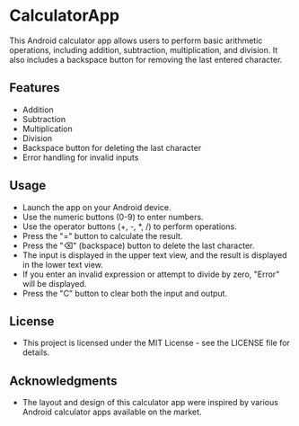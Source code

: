 # CalculatorApp

This Android calculator app allows users to perform basic arithmetic operations, including addition, subtraction, multiplication, and division. It also includes a backspace button for removing the last entered character.

## Features

- Addition
- Subtraction
- Multiplication
- Division
- Backspace button for deleting the last character
- Error handling for invalid inputs

## Usage

- Launch the app on your Android device.
- Use the numeric buttons (0-9) to enter numbers.
- Use the operator buttons (+, -, *, /) to perform operations.
- Press the "=" button to calculate the result.
- Press the "⌫" (backspace) button to delete the last character.
- The input is displayed in the upper text view, and the result is displayed in the lower text view.
- If you enter an invalid expression or attempt to divide by zero, "Error" will be displayed.
- Press the "C" button to clear both the input and output.

## License
- This project is licensed under the MIT License - see the LICENSE file for details.

## Acknowledgments
- The layout and design of this calculator app were inspired by various Android calculator apps available on the market.
